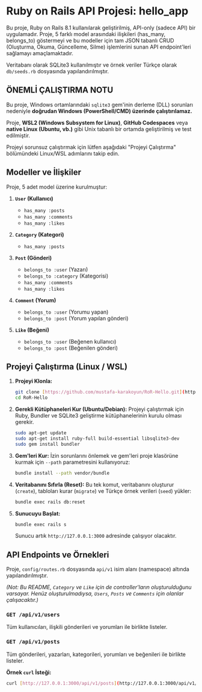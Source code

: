 # Ruby on Rails API Projesi: hello_app

Bu proje, Ruby on Rails 8.1 kullanılarak geliştirilmiş, API-only (sadece API) bir uygulamadır. Proje, 5 farklı model arasındaki ilişkileri (has_many, belongs_to) göstermeyi ve bu modeller için tam JSON tabanlı CRUD (Oluşturma, Okuma, Güncelleme, Silme) işlemlerini sunan API endpoint'leri sağlamayı amaçlamaktadır.

Veritabanı olarak SQLite3 kullanılmıştır ve örnek veriler Türkçe olarak `db/seeds.rb` dosyasında yapılandırılmıştır.

## ÖNEMLİ ÇALIŞTIRMA NOTU

Bu proje, Windows ortamlarındaki `sqlite3` gem'inin derleme (DLL) sorunları nedeniyle **doğrudan Windows (PowerShell/CMD) üzerinde çalıştırılamaz.**

Proje, **WSL2 (Windows Subsystem for Linux)**, **GitHub Codespaces** veya **native Linux (Ubuntu, vb.)** gibi Unix tabanlı bir ortamda geliştirilmiş ve test edilmiştir.

Projeyi sorunsuz çalıştırmak için lütfen aşağıdaki "Projeyi Çalıştırma" bölümündeki Linux/WSL adımlarını takip edin.

## Modeller ve İlişkiler

Proje, 5 adet model üzerine kurulmuştur:

1.  **`User` (Kullanıcı)**
    * `has_many :posts`
    * `has_many :comments`
    * `has_many :likes`

2.  **`Category` (Kategori)**
    * `has_many :posts`

3.  **`Post` (Gönderi)**
    * `belongs_to :user` (Yazarı)
    * `belongs_to :category` (Kategorisi)
    * `has_many :comments`
    * `has_many :likes`

4.  **`Comment` (Yorum)**
    * `belongs_to :user` (Yorumu yapan)
    * `belongs_to :post` (Yorum yapılan gönderi)

5.  **`Like` (Beğeni)**
    * `belongs_to :user` (Beğenen kullanıcı)
    * `belongs_to :post` (Beğenilen gönderi)

## Projeyi Çalıştırma (Linux / WSL)

1.  **Projeyi Klonla:**
    ```bash
    git clone [https://github.com/mustafa-karakoyun/RoR-Hello.git](https://github.com/mustafa-karakoyun/RoR-Hello.git)
    cd RoR-Hello
    ```

2.  **Gerekli Kütüphaneleri Kur (Ubuntu/Debian):**
    Projeyi çalıştırmak için Ruby, Bundler ve SQLite3 geliştirme kütüphanelerinin kurulu olması gerekir.
    ```bash
    sudo apt-get update
    sudo apt-get install ruby-full build-essential libsqlite3-dev
    sudo gem install bundler
    ```

3.  **Gem'leri Kur:**
    İzin sorunlarını önlemek ve gem'leri proje klasörüne kurmak için `--path` parametresini kullanıyoruz:
    ```bash
    bundle install --path vendor/bundle
    ```

4.  **Veritabanını Sıfırla (Reset):**
    Bu tek komut, veritabanını oluşturur (`create`), tabloları kurar (`migrate`) ve Türkçe örnek verileri (`seed`) yükler:
    ```bash
    bundle exec rails db:reset
    ```

5.  **Sunucuyu Başlat:**
    ```bash
    bundle exec rails s
    ```
    Sunucu artık `http://127.0.0.1:3000` adresinde çalışıyor olacaktır.

## API Endpoints ve Örnekleri

Proje, `config/routes.rb` dosyasında `api/v1` isim alanı (namespace) altında yapılandırılmıştır.

*(Not: Bu README, `Category` ve `Like` için de controller'ların oluşturulduğunu varsayar. Henüz oluşturulmadıysa, `Users`, `Posts` ve `Comments` için olanlar çalışacaktır.)*

### `GET /api/v1/users`
Tüm kullanıcıları, ilişkili gönderileri ve yorumları ile birlikte listeler.

### `GET /api/v1/posts`
Tüm gönderileri, yazarları, kategorileri, yorumları ve beğenileri ile birlikte listeler.

**Örnek `curl` İsteği:**
```bash
curl [http://127.0.0.1:3000/api/v1/posts](http://127.0.0.1:3000/api/v1/posts)
